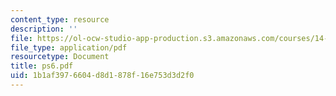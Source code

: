 ```yaml
---
content_type: resource
description: ''
file: https://ol-ocw-studio-app-production.s3.amazonaws.com/courses/14-271-industrial-organization-i-fall-2005/1b1af3976604d8d1878f16e753d3d2f0_ps6.pdf
file_type: application/pdf
resourcetype: Document
title: ps6.pdf
uid: 1b1af397-6604-d8d1-878f-16e753d3d2f0
---
```

